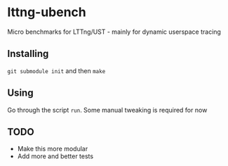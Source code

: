lttng-ubench
============

Micro benchmarks  for LTTng/UST - mainly for dynamic userspace tracing

Installing
----------
`git submodule init` and then `make`

Using
-----
Go through the script `run`. Some manual tweaking is required for now

TODO
----
* Make this more modular
* Add more and better tests
